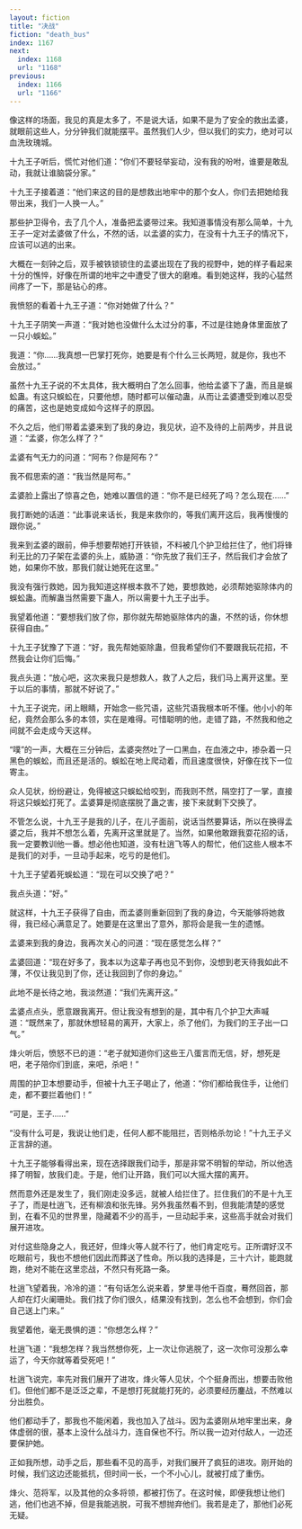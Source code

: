 ```yaml
---
layout: fiction
title: "决战"
fiction: "death_bus"
index: 1167
next:
  index: 1168
  url: "1168"
previous:
  index: 1166
  url: "1166"
---
```

像这样的场面，我见的真是太多了，不是说大话，如果不是为了安全的救出孟婆，就眼前这些人，分分钟我们就能摆平。虽然我们人少，但以我们的实力，绝对可以血洗玫瑰城。

十九王子听后，慌忙对他们道：“你们不要轻举妄动，没有我的吩咐，谁要是敢乱动，我就让谁脑袋分家。”

十九王子接着道：“他们来这的目的是想救出地牢中的那个女人，你们去把她给我带出来，我们一人换一人。”

那些护卫得令，去了几个人，准备把孟婆带过来。我知道事情没有那么简单，十九王子一定对孟婆做了什么，不然的话，以孟婆的实力，在没有十九王子的情况下，应该可以逃的出来。

大概在一刻钟之后，双手被铁锁锁住的孟婆出现在了我的视野中，她的样子看起来十分的憔悴，好像在所谓的地牢之中遭受了很大的磨难。看到她这样，我的心猛然间疼了一下，那是钻心的疼。

我愤怒的看着十九王子道：“你对她做了什么？”

十九王子阴笑一声道：“我对她也没做什么太过分的事，不过是往她身体里面放了一只小蜈蚣。”

我道：“你……我真想一巴掌打死你，她要是有个什么三长两短，就是你，我也不会放过。”

虽然十九王子说的不太具体，我大概明白了怎么回事，他给孟婆下了蛊，而且是蜈蚣蛊。有这只蜈蚣在，只要他想，随时都可以催动蛊，从而让孟婆遭受到难以忍受的痛苦，这也是她变成如今这样子的原因。

不久之后，他们带着孟婆来到了我的身边，我见状，迫不及待的上前两步，并且说道：“孟婆，你怎么样了？”

孟婆有气无力的问道：“阿布？你是阿布？”

我不假思索的道：“我当然是阿布。”

孟婆脸上露出了惊喜之色，她难以置信的道：“你不是已经死了吗？怎么现在……”

我打断她的话道：“此事说来话长，我是来救你的，等我们离开这后，我再慢慢的跟你说。”

我来到孟婆的跟前，伸手想要帮她打开铁锁，不料被几个护卫给拦住了，他们将锋利无比的刀子架在孟婆的头上，威胁道：“你先放了我们王子，然后我们才会放了她，如果你不放，那我们就让她死在这里。”

我没有强行救她，因为我知道这样根本救不了她，要想救她，必须帮她驱除体内的蜈蚣蛊。而解蛊当然需要下蛊人，所以需要十九王子出手。

我望着他道：“要想我们放了你，那你就先帮她驱除体内的蛊，不然的话，你休想获得自由。”

十九王子犹豫了下道：“好，我先帮她驱除蛊，但我希望你们不要跟我玩花招，不然我会让你们后悔。”

我点头道：“放心吧，这次来我只是想救人，救了人之后，我们马上离开这里。至于以后的事情，那就不好说了。”

十九王子说完，闭上眼睛，开始念一些咒语，这些咒语我根本听不懂。他小小的年纪，竟然会那么多的本领，实在是难得。可惜聪明的他，走错了路，不然我和他之间就不会走成今天这样。

“噗”的一声，大概在三分钟后，孟婆突然吐了一口黑血，在血液之中，掺杂着一只黑色的蜈蚣，而且还是活的。蜈蚣在地上爬动着，而且速度很快，好像在找下一位寄主。

众人见状，纷纷避让，免得被这只蜈蚣给咬到，而我则不然，隔空打了一掌，直接将这只蜈蚣打死了。孟婆算是彻底摆脱了蛊之害，接下来就剩下交换了。

不管怎么说，十九王子是我的儿子，在儿子面前，说话当然要算话，所以在换得孟婆之后，我并不想怎么着，先离开这里就是了。当然，如果他敢跟我耍花招的话，我一定要教训他一番。想必他也知道，没有杜逍飞等人的帮忙，他们这些人根本不是我们的对手，一旦动手起来，吃亏的是他们。

十九王子望着死蜈蚣道：“现在可以交换了吧？”

我点头道：“好。”

就这样，十九王子获得了自由，而孟婆则重新回到了我的身边，今天能够将她救得，我已经心满意足了。她要是在这里出了意外，那将会是我一生的遗憾。

孟婆来到我的身边，我再次关心的问道：“现在感觉怎么样？”

孟婆回道：“现在好多了，我本以为这辈子再也见不到你，没想到老天待我如此不薄，不仅让我见到了你，还让我回到了你的身边。”

此地不是长待之地，我淡然道：“我们先离开这。”

孟婆点点头，愿意跟我离开。但让我没有想到的是，其中有几个护卫大声喊道：“既然来了，那就休想轻易的离开，大家上，杀了他们，为我们的王子出一口气。”

烽火听后，愤怒不已的道：“老子就知道你们这些王八蛋言而无信，好，想死是吧，老子陪你们到底，来吧，杀吧！”

周围的护卫本想要动手，但被十九王子喝止了，他道：“你们都给我住手，让他们走，都不要拦着他们！”

“可是，王子……”

“没有什么可是，我说让他们走，任何人都不能阻拦，否则格杀勿论！”十九王子义正言辞的道。

十九王子能够看得出来，现在选择跟我们动手，那是非常不明智的举动，所以他选择了明智，放我们走。于是，他们让开路，我们可以大摇大摆的离开。

然而意外还是发生了，我们刚走没多远，就被人给拦住了。拦住我们的不是十九王子了，而是杜逍飞，还有柳浪和张先锋。另外我虽然看不到，但我能清楚的感觉到，在看不见的世界里，隐藏着不少的高手，一旦动起手来，这些高手就会对我们展开进攻。

对付这些隐身之人，我还好，但烽火等人就不行了，他们肯定吃亏。正所谓好汉不吃眼前亏，我也不想他们因此而葬送了性命。所以我的选择是，三十六计，能跑就跑，绝对不能在这里恋战，不然只有死路一条。

杜逍飞望着我，冷冷的道：“有句话怎么说来着，梦里寻他千百度，蓦然回首，那人却在灯火阑珊处。我们找了你们很久，结果没有找到，怎么也不会想到，你们会自己送上门来。”

我望着他，毫无畏惧的道：“你想怎么样？”

杜逍飞道：“我想怎样？我当然想你死，上一次让你逃脱了，这一次你可没那么幸运了，今天你就等着受死吧！”

杜逍飞说完，率先对我们展开了进攻，烽火等人见状，个个挺身而出，想要击败他们。但他们都不是泛泛之辈，不是想打死就能打死的，必须要经历鏖战，不然难以分出胜负。

他们都动手了，那我也不能闲着，我也加入了战斗。因为孟婆刚从地牢里出来，身体虚弱的很，基本上没什么战斗力，连自保也不行。所以我一边对付敌人，一边还要保护她。

正如我所想，动手之后，那些看不见的高手，对我们展开了疯狂的进攻。刚开始的时候，我们这边还能抵抗，但时间一长，一个不小心儿，就被打成了重伤。

烽火、范将军，以及其他的众多将领，都被打伤了。在这时候，即便我想让他们逃，他们也逃不掉，但是我能逃脱，可我不想抛弃他们。我若是走了，那他们必死无疑。
